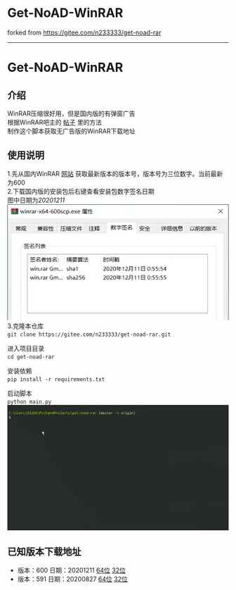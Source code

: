 # Get-NoAD-WinRAR
forked from https://gitee.com/n233333/get-noad-rar
* * * 

# Get-NoAD-WinRAR

## 介绍

WinRAR压缩很好用，但是国内版的有弹窗广告  
根据WinRAR吧主的 [帖子](https://tieba.baidu.com/p/6627013006) 里的方法  
制作这个脚本获取无广告版的WinRAR下载地址

## 使用说明

1.先从国内WinRAR [网站](http://www.winrar.com.cn/download.htm) 获取最新版本的版本号，版本号为三位数字。当前最新为600  
2.下载国内版的安装包后右键查看安装包数字签名日期  
图中日期为*20201211*  
![文件数字签名](./数字签名.png)  
3.克隆本仓库  
`git clone https://gitee.com/n233333/get-noad-rar.git`

进入项目目录  
`cd get-noad-rar`

安装依赖  
`pip install -r requirements.txt`

启动脚本  
`python main.py`
![运行截图](./运行截图.gif)

## 已知版本下载地址

* 版本：600 日期：20201211  [64位][winrar600-64] [32位][winrar600-32]
* 版本：591 日期：20200827  [64位][winrar591-64] [32位][winrar591-32]

[winrar600-64]:https://www.win-rar.com/fileadmin/winrar-versions/sc/sc20201210/rrlb/winrar-x64-600sc.exe

[winrar600-32]:https://www.win-rar.com/fileadmin/winrar-versions/sc/sc20201210/rrlb/wrar600sc.exe

[winrar591-64]:https://www.win-rar.com/fileadmin/winrar-versions/sc/sc20200827/rrlb/winrar-x64-591sc.exe

[winrar591-32]:https://www.win-rar.com/fileadmin/winrar-versions/sc/sc20200827/rrlb/wrar591sc.exe

